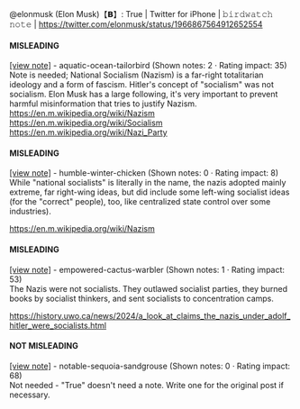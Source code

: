 @elonmusk (Elon Musk)【𝗕】: True | Twitter for iPhone | 𝚋𝚒𝚛𝚍𝚠𝚊𝚝𝚌𝚑 𝚗𝚘𝚝𝚎 | https://twitter.com/elonmusk/status/1966867564912652554

#### MISLEADING

[[view note]](https://x.com/i/birdwatch/n/1967158836231393743) - aquatic-ocean-tailorbird (Shown notes: 2 · Rating impact: 35)\
Note is needed; National Socialism (Nazism) is a far-right totalitarian ideology and a form of fascism. Hitler's concept of "socialism" was not socialism.
Elon Musk has a large following, it's very important to prevent harmful misinformation that tries to justify Nazism.
https://en.m.wikipedia.org/wiki/Nazism
https://en.m.wikipedia.org/wiki/Socialism
https://en.m.wikipedia.org/wiki/Nazi_Party

#### MISLEADING

[[view note]](https://x.com/i/birdwatch/n/1966950512588451946) - humble-winter-chicken (Shown notes: 0 · Rating impact: 8)\
While "national socialists" is literally in the name, the nazis  adopted mainly extreme, far right-wing ideas, but did include some left-wing socialist ideas (for the "correct" people), too, like centralized state control over some industries).

https://en.m.wikipedia.org/wiki/Nazism

#### MISLEADING

[[view note]](https://x.com/i/birdwatch/n/1966897672016527552) - empowered-cactus-warbler (Shown notes: 1 · Rating impact: 53)\
The Nazis were not socialists. They outlawed socialist parties, they burned books by socialist thinkers, and sent socialists to concentration camps.

https://history.uwo.ca/news/2024/a_look_at_claims_the_nazis_under_adolf_hitler_were_socialists.html

#### NOT MISLEADING

[[view note]](https://x.com/i/birdwatch/n/1966901060607594926) - notable-sequoia-sandgrouse (Shown notes: 0 · Rating impact: 68)\
Not needed - "True" doesn't need a note. Write one for the original post if necessary.
